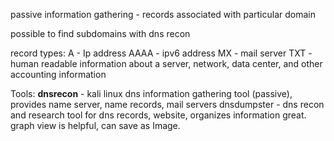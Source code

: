 passive information gathering - records associated with particular domain

possible to find subdomains with dns recon

record types:
A - Ip address
AAAA  - ipv6 address
MX - mail server
TXT - human readable information about a server, network, data center, and other accounting information

Tools:
**dnsrecon** - kali linux dns information gathering tool (passive), provides name server, name records, mail servers
dnsdumpster - dns recon and research tool for dns records, website, organizes information great. graph view is helpful, can save as Image.



